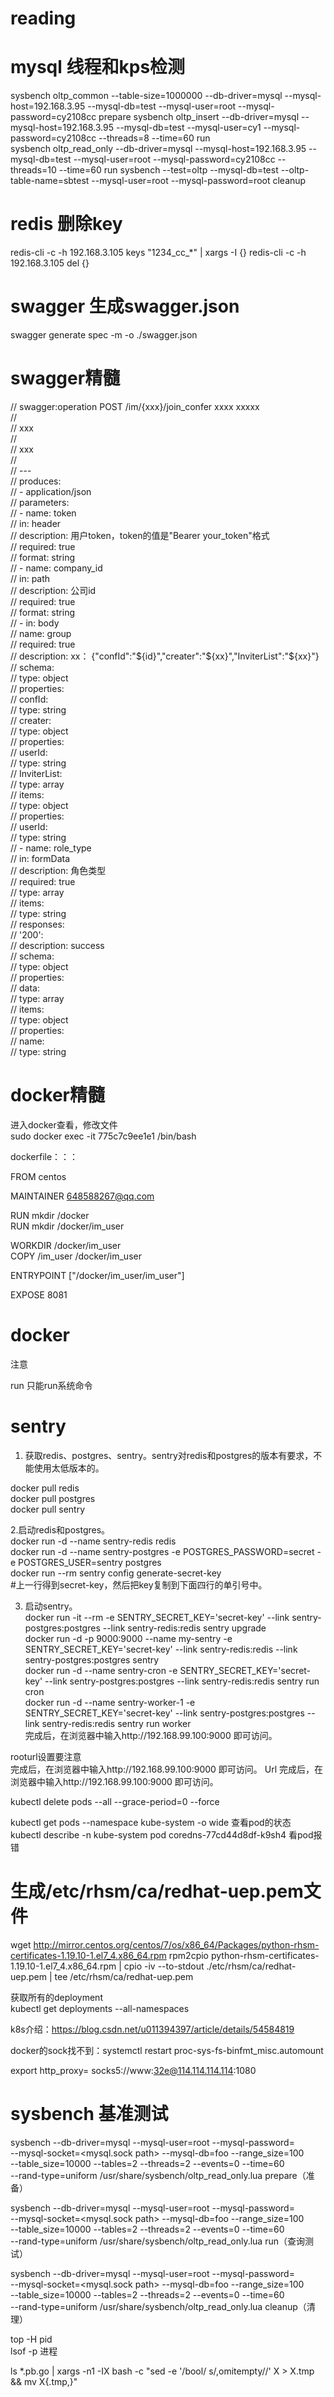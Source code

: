 # reading

# mysql 线程和kps检测    
sysbench oltp_common --table-size=1000000 --db-driver=mysql --mysql-host=192.168.3.95 --mysql-db=test --mysql-user=root --mysql-password=cy2108cc prepare
sysbench oltp_insert --db-driver=mysql --mysql-host=192.168.3.95 --mysql-db=test --mysql-user=cy1 --mysql-password=cy2108cc --threads=8 --time=60  run  
sysbench oltp_read_only --db-driver=mysql --mysql-host=192.168.3.95 --mysql-db=test --mysql-user=root --mysql-password=cy2108cc --threads=10 --time=60  run
sysbench --test=oltp --mysql-db=test --oltp-table-name=sbtest --mysql-user=root --mysql-password=root  cleanup    

# redis 删除key   
redis-cli  -c -h 192.168.3.105 keys "1234_cc_*"  | xargs -I {} redis-cli  -c -h 192.168.3.105 del {}    


# swagger 生成swagger.json    
swagger generate spec -m -o ./swagger.json    

# swagger精髓
// swagger:operation POST /im/{xxx}/join_confer xxxx xxxxx    
//    
// xxx     
//    
// xxx    
//    
// ---    
// produces:    
// - application/json   
// parameters:    
//   - name: token    
//     in: header   
//     description: 用户token，token的值是"Bearer your_token"格式   
//     required: true   
//     format: string   
//   - name: company_id   
//     in: path   
//     description: 公司id    
//     required: true   
//     format: string   
//   - in: body   
//     name: group    
//     required: true   
//     description: xx： {"confId":"${id}","creater":"${xx}","InviterList":"${xx}"}    
//     schema:    
//       type: object   
//       properties:    
//         confId:    
//           type: string   
//         creater:     
//           type: object   
//           properties:    
//             userId:    
//               type: string   
//         InviterList:   
//	         type: array    
//	         items:   
//             type: object   
//             properties:    
//               userId:    
//                 type: string   
//   - name: role_type    
//     in: formData   
//     description: 角色类型    
//     required: true   
//     type: array    
//     items:   
//       type: string   
// responses:   
//   '200':   
//     description: success   
//     schema:    
//       type: object   
//       properties:    
//         data:    
//	         type: array    
//	         items:     
//             type: object   
//             properties:    
//               name:    
//                 type: string   


# docker精髓
进入docker查看，修改文件   
sudo docker exec -it 775c7c9ee1e1 /bin/bash   

dockerfile：：：    

FROM centos   

MAINTAINER 648588267@qq.com   

RUN mkdir /docker   
RUN mkdir /docker/im_user   

WORKDIR /docker/im_user   
COPY /im_user /docker/im_user   

ENTRYPOINT ["/docker/im_user/im_user"]    

EXPOSE 8081   

# docker
注意

run 只能run系统命令   

# sentry
1. 获取redis、postgres、sentry。sentry对redis和postgres的版本有要求，不能使用太低版本的。   

docker pull redis   
docker pull postgres    
docker pull sentry    

2.启动redis和postgres。   
docker run -d --name sentry-redis redis   
docker run -d --name sentry-postgres -e POSTGRES_PASSWORD=secret -e POSTGRES_USER=sentry postgres   
docker run --rm sentry config generate-secret-key   
#上一行得到secret-key，然后把key复制到下面四行的单引号中。    

3. 启动sentry。    
docker run -it --rm -e SENTRY_SECRET_KEY='secret-key' --link sentry-postgres:postgres --link sentry-redis:redis sentry upgrade    
docker run -d -p 9000:9000 --name my-sentry -e SENTRY_SECRET_KEY='secret-key' --link sentry-redis:redis --link sentry-postgres:postgres sentry    
docker run -d --name sentry-cron -e SENTRY_SECRET_KEY='secret-key' --link sentry-postgres:postgres --link sentry-redis:redis sentry run cron    
docker run -d --name sentry-worker-1 -e SENTRY_SECRET_KEY='secret-key' --link sentry-postgres:postgres --link sentry-redis:redis sentry run worker    
完成后，在浏览器中输入http://192.168.99.100:9000 即可访问。   

rooturl设置要注意    
完成后，在浏览器中输入http://192.168.99.100:9000 即可访问。   Url
完成后，在浏览器中输入http://192.168.99.100:9000 即可访问。   


kubectl delete pods --all --grace-period=0 --force    

kubectl  get pods --namespace kube-system  -o wide 查看pod的状态   
kubectl describe -n kube-system  pod coredns-77cd44d8df-k9sh4 看pod报错    

# 生成/etc/rhsm/ca/redhat-uep.pem文件
wget http://mirror.centos.org/centos/7/os/x86_64/Packages/python-rhsm-certificates-1.19.10-1.el7_4.x86_64.rpm
rpm2cpio python-rhsm-certificates-1.19.10-1.el7_4.x86_64.rpm | cpio -iv --to-stdout ./etc/rhsm/ca/redhat-uep.pem | tee /etc/rhsm/ca/redhat-uep.pem

获取所有的deployment   
kubectl get deployments --all-namespaces    

k8s介绍：https://blog.csdn.net/u011394397/article/details/54584819

docker的sock找不到：systemctl restart proc-sys-fs-binfmt_misc.automount



export http_proxy= socks5://www:32e@114.114.114.114:1080


# sysbench 基准测试
sysbench --db-driver=mysql --mysql-user=root --mysql-password=<pwd> \
  --mysql-socket=<mysql.sock path> --mysql-db=foo --range_size=100 \
  --table_size=10000 --tables=2 --threads=2 --events=0 --time=60 \
  --rand-type=uniform /usr/share/sysbench/oltp_read_only.lua prepare（准备）    

sysbench --db-driver=mysql --mysql-user=root --mysql-password=<pwd> \
  --mysql-socket=<mysql.sock path> --mysql-db=foo --range_size=100 \
  --table_size=10000 --tables=2 --threads=2 --events=0 --time=60 \
  --rand-type=uniform /usr/share/sysbench/oltp_read_only.lua run（查询测试）    

sysbench --db-driver=mysql --mysql-user=root --mysql-password=<pwd> \
  --mysql-socket=<mysql.sock path> --mysql-db=foo --range_size=100 \
  --table_size=10000 --tables=2 --threads=2 --events=0 --time=60 \
  --rand-type=uniform /usr/share/sysbench/oltp_read_only.lua cleanup（清理）    

top -H pid   
lsof -p 进程

ls *.pb.go | xargs -n1 -IX bash -c "sed -e '/bool/ s/,omitempty//' X > X.tmp && mv X{.tmp,}"
